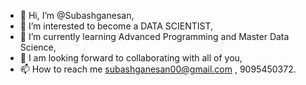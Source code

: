 - 👋 Hi, I’m @Subashganesan,
- 👀 I’m interested to become a DATA SCIENTIST,
- 🌱 I’m currently learning Advanced Programming and Master Data Science,
- 💞️ I am looking forward to collaborating with all of you,
- 📫  How to reach me subashganesan00@gmail.com , 9095450372.
